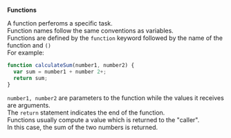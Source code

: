 <b>Functions</b>


A function perferoms a specific task.  
Function names follow the same conventions as variables.  
Functions are defined by the `function` keyword followed by the name of the function and `()`  
For example: 
```javascript 
function calculateSum(number1, number2) {
  var sum = number1 + number 2+;
  return sum;
}
```
`number1, number2` are parameters to the function while the values it receives are arguments.  
The `return` statement indicates the end of the function.  
Functions usually compute a value which is returned to the "caller".  
In this case, the sum of the two numbers is returned.  

